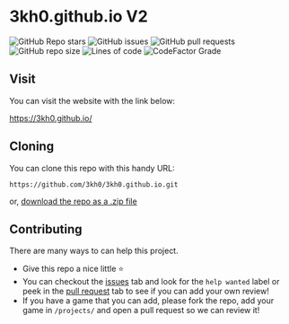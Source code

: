 # 3kh0.github.io V2

![GitHub Repo stars](https://img.shields.io/github/stars/3kh0/3kh0.github.io?color=yellow&label=Repo%20stars&logo=github)
![GitHub issues](https://img.shields.io/github/issues/3kh0/3kh0.github.io?logo=github)
![GitHub pull requests](https://img.shields.io/github/issues-pr/3kh0/3kh0.github.io?logo=github)
![GitHub repo size](https://img.shields.io/github/repo-size/3kh0/3kh0.github.io?label=Total%20size&logo=github)
![Lines of code](https://img.shields.io/tokei/lines/github.com/3kh0/3kh0.github.io?color=yellow&label=Total%20lines&logo=github)
![CodeFactor Grade](https://img.shields.io/codefactor/grade/github/3kh0/3kh0.github.io?logo=codefactor)

## Visit

You can visit the website with the link below:

https://3kh0.github.io/

## Cloning

You can clone this repo with this handy URL:
```
https://github.com/3kh0/3kh0.github.io.git
```
or, [download the repo as a .zip file](https://github.com/3kh0/3kh0.github.io/archive/refs/heads/main.zip)

## Contributing

There are many ways to can help this project.

- Give this repo a nice little :star:
- You can checkout the [issues](https://github.com/3kh0/3kh0.github.io/issues) tab and look for the `help wanted` label or peek in the [pull request](https://github.com/3kh0/3kh0.github.io/pulls) tab to see if you can add your own review! 
- If you have a game that you can add, please fork the repo, add your game in `/projects/` and open a pull request so we can review it!